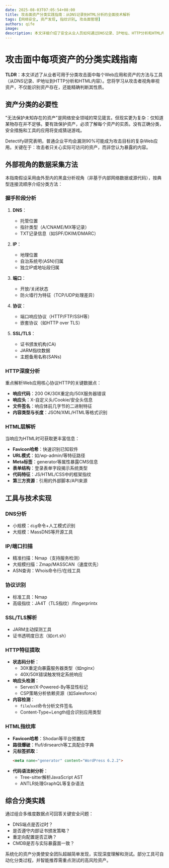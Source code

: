 ```yaml
---
date: 2025-08-03T07:05:54+08:00
title: 攻击面资产分类实践指南：从DNS记录到HTML分析的全面技术解析
tags: [网络安全, 资产发现, 指纹识别, 攻击面管理]
authors: qife
image: 
description: 本文详细介绍了安全从业人员如何通过DNS记录、IP地址、HTTP分析和HTML内容等技术手段，全面分类攻击面中的各类Web应用和资产，帮助构建更完善的安全防护体系。
---
```


# 攻击面中每项资产的分类实践指南

**TLDR**：本文详述了从业者可用于分类攻击面中每个Web应用和资产的方法与工具（从DNS记录、IP地址到HTTP分析和HTML内容）。您将学习从攻击者视角审视资产，不仅能识别资产存在，还能精确判断其性质。

## 资产分类的必要性
"无法保护未知存在的资产"是网络安全领域的常见箴言。但现实更为复杂：仅知道某物存在并不足够。要有效保护资产，必须了解每个资产的实质。没有正确分类，安全措施和工具的应用将变成猜谜游戏。

Detectify研究表明，普通企业平均会漏测90%可能成为攻击目标的复杂Web应用。关键在于：攻击者只关心实际可访问的资产，而非您认为暴露的内容。

## 外部视角的数据采集方法
本指南假设采用由外至内的黑盒分析视角（非基于内部网络数据或源代码），按典型连接流顺序介绍分类方法：

### 握手阶段分析
1. **DNS**：
   - 托管位置
   - 指针类型（A/CNAME/MX等记录）
   - TXT记录信息（如SPF/DKIM/DMARC）

2. **IP**：
   - 地理位置
   - 自治系统号(ASN)归属
   - 独立IP或地址段归属

3. **端口**：
   - 开放/关闭状态
   - 防火墙行为特征（TCP/UDP处理差异）

4. **协议**：
   - 端口响应协议（HTTP/FTP/SSH等）
   - 嵌套协议（如HTTP over TLS）

5. **SSL/TLS**：
   - 证书颁发机构(CA)
   - JARM指纹数据
   - 主题备用名称(SANs)

### HTTP深度分析
重点解析Web应用核心协议HTTP的关键数据点：

- **响应代码**：200 OK/30X重定向/50X服务器错误
- **响应头**：X-自定义头/Cookie/安全头信息
- **文件签名**：响应体前几字节的二进制特征
- **内容类型与长度**：JSON/XML/HTML等格式识别

### HTML层解析
当响应为HTML时可获取更丰富信息：

- **Favicon哈希**：快速识别已知软件
- **URL模式**：如/wp-admin/等特征路径
- **Meta标签**：generator等属性暴露CMS信息
- **表单结构**：登录表单字段揭示系统类型
- **代码特征**：JS/HTML/CSS中的框架指纹
- **第三方资源**：引用的外部脚本/API来源

## 工具与技术实现
### DNS分析
- 小规模：`dig`命令+人工模式识别
- 大规模：MassDNS等开源工具

### IP/端口扫描
- 精准扫描：Nmap（支持服务检测）
- 大规模扫描：Zmap/MASSCAN（速度优先）
- ASN查询：Whois命令行/在线工具

### 协议识别
- 标准工具：Nmap
- 高级指纹：JA4T（TLS指纹）/fingerprintx

### SSL/TLS解析
- JARM主动探测工具
- 证书透明度日志（如crt.sh）

### HTTP特征提取
- **状态码分析**：
  - 30X重定向暴露服务器类型（如nginx）
  - 40X/50X错误触发特定系统响应
- **响应头检测**：
  - Server/X-Powered-By等显性标记
  - CSP策略分析依赖资源（如Salesforce）
- **内容检测**：
  - `file`/`xxd`命令分析文件签名
  - Content-Type+Length组合识别应用类型

### HTML指纹库
- **Favicon哈希**：Shodan等平台预置库
- **路径爆破**：ffuf/dirsearch等工具配合字典
- **元标签抓取**：
  ```html
  <meta name="generator" content="WordPress 6.2.2">
  ```
- **代码语法树分析**：
  - Tree-sitter解析JavaScript AST
  - ANTLR处理GraphQL等复杂语法

## 综合分类实践
通过组合多维度数据点可回答关键安全问题：
- DNS端点是否过时？
- 是否遵守内部证书颁发策略？
- 重定向配置是否正确？
- CMDB是否与实际暴露面一致？

系统化的资产分类使安全团队超越简单发现，实现深度理解和测试。部分工具可自动化分类过程，并智能推荐需重点测试的高风险资产。

